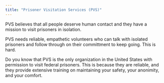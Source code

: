 ```yaml
---
title: "Prisoner Visitation Services (PVS)"
---
```


PVS believes that all people deserve human contact and they have a mission to visit prisoners in isolation.

PVS needs reliable, empathetic volunteers who can talk with isolated prisoners and follow through on their committment to keep going. This is hard.

Do you know that PVS is the only organization in the United States with permission to visit federal prisoners. This is because they are reliable, and they provide extensive training on maintaining your safety, your anonimity, and your comfort.